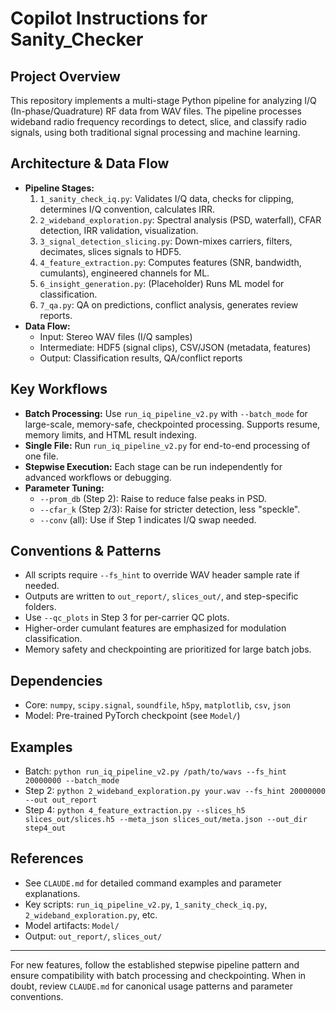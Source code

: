 # Copilot Instructions for Sanity_Checker

## Project Overview
This repository implements a multi-stage Python pipeline for analyzing I/Q (In-phase/Quadrature) RF data from WAV files. The pipeline processes wideband radio frequency recordings to detect, slice, and classify radio signals, using both traditional signal processing and machine learning.

## Architecture & Data Flow
- **Pipeline Stages:**
  1. `1_sanity_check_iq.py`: Validates I/Q data, checks for clipping, determines I/Q convention, calculates IRR.
  2. `2_wideband_exploration.py`: Spectral analysis (PSD, waterfall), CFAR detection, IRR validation, visualization.
  3. `3_signal_detection_slicing.py`: Down-mixes carriers, filters, decimates, slices signals to HDF5.
  4. `4_feature_extraction.py`: Computes features (SNR, bandwidth, cumulants), engineered channels for ML.
  5. `6_insight_generation.py`: (Placeholder) Runs ML model for classification.
  6. `7_qa.py`: QA on predictions, conflict analysis, generates review reports.
- **Data Flow:**
  - Input: Stereo WAV files (I/Q samples)
  - Intermediate: HDF5 (signal clips), CSV/JSON (metadata, features)
  - Output: Classification results, QA/conflict reports

## Key Workflows
- **Batch Processing:** Use `run_iq_pipeline_v2.py` with `--batch_mode` for large-scale, memory-safe, checkpointed processing. Supports resume, memory limits, and HTML result indexing.
- **Single File:** Run `run_iq_pipeline_v2.py` for end-to-end processing of one file.
- **Stepwise Execution:** Each stage can be run independently for advanced workflows or debugging.
- **Parameter Tuning:**
  - `--prom_db` (Step 2): Raise to reduce false peaks in PSD.
  - `--cfar_k` (Step 2/3): Raise for stricter detection, less "speckle".
  - `--conv` (all): Use if Step 1 indicates I/Q swap needed.

## Conventions & Patterns
- All scripts require `--fs_hint` to override WAV header sample rate if needed.
- Outputs are written to `out_report/`, `slices_out/`, and step-specific folders.
- Use `--qc_plots` in Step 3 for per-carrier QC plots.
- Higher-order cumulant features are emphasized for modulation classification.
- Memory safety and checkpointing are prioritized for large batch jobs.

## Dependencies
- Core: `numpy`, `scipy.signal`, `soundfile`, `h5py`, `matplotlib`, `csv`, `json`
- Model: Pre-trained PyTorch checkpoint (see `Model/`)

## Examples
- Batch: `python run_iq_pipeline_v2.py /path/to/wavs --fs_hint 20000000 --batch_mode`
- Step 2: `python 2_wideband_exploration.py your.wav --fs_hint 20000000 --out out_report`
- Step 4: `python 4_feature_extraction.py --slices_h5 slices_out/slices.h5 --meta_json slices_out/meta.json --out_dir step4_out`

## References
- See `CLAUDE.md` for detailed command examples and parameter explanations.
- Key scripts: `run_iq_pipeline_v2.py`, `1_sanity_check_iq.py`, `2_wideband_exploration.py`, etc.
- Model artifacts: `Model/`
- Output: `out_report/`, `slices_out/`

---
For new features, follow the established stepwise pipeline pattern and ensure compatibility with batch processing and checkpointing. When in doubt, review `CLAUDE.md` for canonical usage patterns and parameter conventions.
